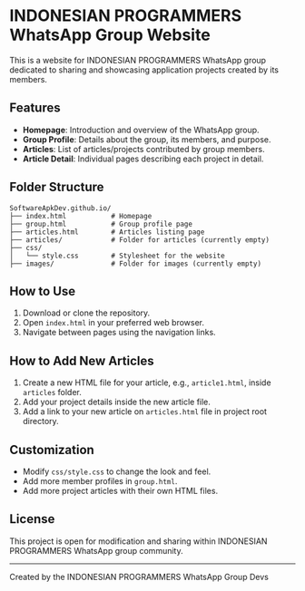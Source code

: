 # INDONESIAN PROGRAMMERS WhatsApp Group Website

This is a website for INDONESIAN PROGRAMMERS WhatsApp group dedicated to sharing and showcasing application projects created by its members.

## Features

- **Homepage**: Introduction and overview of the WhatsApp group.
- **Group Profile**: Details about the group, its members, and purpose.
- **Articles**: List of articles/projects contributed by group members.
- **Article Detail**: Individual pages describing each project in detail.

## Folder Structure

```
SoftwareApkDev.github.io/
├── index.html           # Homepage
├── group.html           # Group profile page
├── articles.html        # Articles listing page
├── articles/            # Folder for articles (currently empty)
├── css/
│   └── style.css        # Stylesheet for the website
├── images/              # Folder for images (currently empty)
```

## How to Use

1. Download or clone the repository.
2. Open `index.html` in your preferred web browser.
3. Navigate between pages using the navigation links.

## How to Add New Articles

1. Create a new HTML file for your article, e.g., `article1.html`, inside `articles` folder.
2. Add your project details inside the new article file.
3. Add a link to your new article on `articles.html` file in project root directory.

## Customization

- Modify `css/style.css` to change the look and feel.
- Add more member profiles in `group.html`.
- Add more project articles with their own HTML files.

## License

This project is open for modification and sharing within INDONESIAN PROGRAMMERS WhatsApp group community.

---

Created by the INDONESIAN PROGRAMMERS WhatsApp Group Devs
